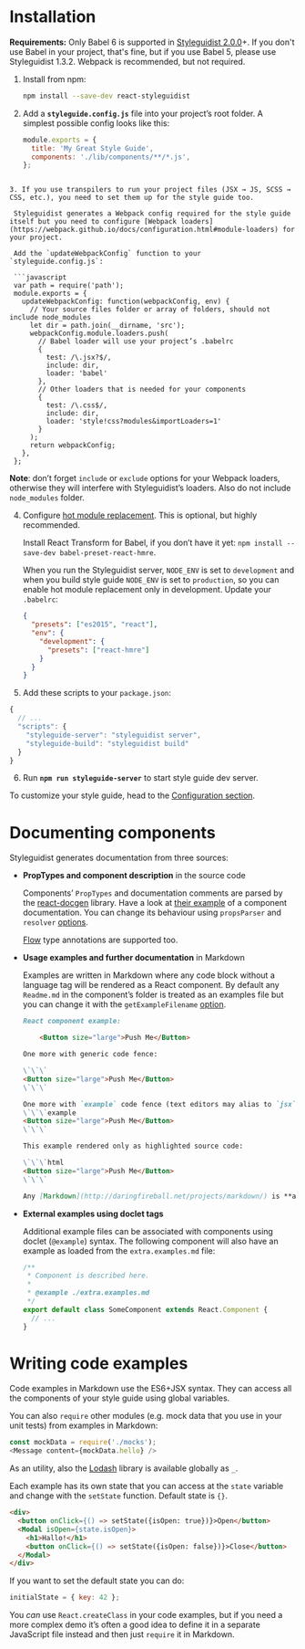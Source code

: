# Installation

**Requirements:** Only Babel 6 is supported in [Styleguidist 2.0.0](https://github.com/sapegin/react-styleguidist/releases/tag/2.0.0)+. If you don't use Babel in your project, that's fine, but if you use Babel 5, please use Styleguidist 1.3.2. Webpack is recommended, but not required.

1. Install from npm:

   ```bash
   npm install --save-dev react-styleguidist
   ```

2. Add a **`styleguide.config.js`** file into your project’s root folder. A simplest possible config looks like this:

   ```javascript
   module.exports = {
     title: 'My Great Style Guide',
     components: './lib/components/**/*.js',
   };
  ```

3. If you use transpilers to run your project files (JSX → JS, SCSS → CSS, etc.), you need to set them up for the style guide too.

   Styleguidist generates a Webpack config required for the style guide itself but you need to configure [Webpack loaders](https://webpack.github.io/docs/configuration.html#module-loaders) for your project.

   Add the `updateWebpackConfig` function to your `styleguide.config.js`:

   ```javascript
   var path = require('path');
   module.exports = {
     updateWebpackConfig: function(webpackConfig, env) {
       // Your source files folder or array of folders, should not include node_modules
       let dir = path.join(__dirname, 'src');
       webpackConfig.module.loaders.push(
         // Babel loader will use your project’s .babelrc
         {
           test: /\.jsx?$/,
           include: dir,
           loader: 'babel'
         },
         // Other loaders that is needed for your components
         {
           test: /\.css$/,
           include: dir,
           loader: 'style!css?modules&importLoaders=1'
         }
       );
       return webpackConfig;
     },
   };
   ```

   **Note**: don’t forget `include` or `exclude` options for your Webpack loaders, otherwise they will interfere with Styleguidist’s loaders. Also do not include `node_modules` folder.

4. Configure [hot module replacement](https://github.com/gaearon/react-transform-hmr). This is optional, but highly recommended.

   Install React Transform for Babel, if you don’t have it yet: `npm install --save-dev babel-preset-react-hmre`.

   When you run the Styleguidist server, `NODE_ENV` is set to `development` and when you build style guide `NODE_ENV` is set to `production`, so you can enable hot module replacement only in development. Update your `.babelrc`:

   ```json
   {
     "presets": ["es2015", "react"],
     "env": {
       "development": {
         "presets": ["react-hmre"]
       }
     }
   }
   ```

5. Add these scripts to your `package.json`:

  ```javascript
  {
    // ...
    "scripts": {
      "styleguide-server": "styleguidist server",
      "styleguide-build": "styleguidist build"
    }
  }
  ```

6. Run **`npm run styleguide-server`** to start style guide dev server.

To customize your style guide, head to the [Configuration section](Configuration.md).


# Documenting components

Styleguidist generates documentation from three sources:

* **PropTypes and component description** in the source code

  Components’ `PropTypes` and documentation comments are parsed by the [react-docgen](https://github.com/reactjs/react-docgen) library. Have a look at [their example](https://github.com/reactjs/react-docgen#example) of a component documentation. You can change its behaviour using `propsParser` and `resolver` [options](Configuration.md).

  [Flow](https://flowtype.org/) type annotations are supported too.

* **Usage examples and further documentation** in Markdown

  Examples are written in Markdown where any code block without a language tag will be rendered as a React component. By default any `Readme.md` in the component’s folder is treated as an examples file but you can change it with the `getExampleFilename` [option](Configuration.md).

  ```markdown
  React component example:

      <Button size="large">Push Me</Button>

  One more with generic code fence:

  \`\`\`
  <Button size="large">Push Me</Button>
  \`\`\`

  One more with `example` code fence (text editors may alias to `jsx` or `javascript`):
  \`\`\`example
  <Button size="large">Push Me</Button>
  \`\`\`

  This example rendered only as highlighted source code:

  \`\`\`html
  <Button size="large">Push Me</Button>
  \`\`\`

  Any [Markdown](http://daringfireball.net/projects/markdown/) is **allowed** _here_.
  ```

* **External examples using doclet tags**

  Additional example files can be associated with components using doclet (`@example`) syntax. The following component will also have an example as loaded from the `extra.examples.md` file:

  ```javascript
  /**
   * Component is described here.
   *
   * @example ./extra.examples.md
   */
  export default class SomeComponent extends React.Component {
    // ...
  }
  ```

# Writing code examples

Code examples in Markdown use the ES6+JSX syntax. They can access all the components of your style guide using global variables.

You can also `require` other modules (e.g. mock data that you use in your unit tests) from examples in Markdown:

```javascript
const mockData = require('./mocks');
<Message content={mockData.hello} />
```

As an utility, also the [Lodash](https://lodash.com/) library is available globally as `_`.

Each example has its own state that you can access at the `state` variable and change with the `setState` function. Default state is `{}`.

```html
<div>
  <button onClick={() => setState({isOpen: true})}>Open</button>
  <Modal isOpen={state.isOpen}>
    <h1>Hallo!</h1>
    <button onClick={() => setState({isOpen: false})}>Close</button>
  </Modal>
</div>
```

If you want to set the default state you can do:

```javascript
initialState = { key: 42 };
```

You *can* use `React.createClass` in your code examples, but if you need a more complex demo it’s often a good idea to define it in a separate JavaScript file instead and then just `require` it in Markdown.
